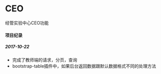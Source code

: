 # CEO
经管实验中心CEO功能

#### 项目纪录
##### 2017-10-22
+ 完成了教师端的请求，分页，查询
+ bootstrap-table插件中，如果后台返回数据跟默认数据格式不同的处理方法